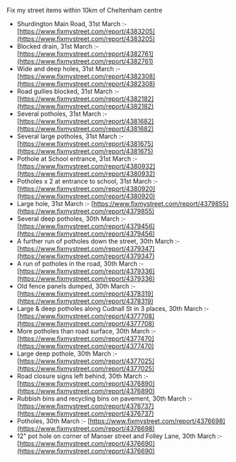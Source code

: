Fix my street items within 10km of Cheltenham centre

<!-- fix_marker starts -->

- Shurdington Main Road, 31st March :- [https://www.fixmystreet.com/report/4383205](https://www.fixmystreet.com/report/4383205)
- Blocked drain, 31st March :- [https://www.fixmystreet.com/report/4382761](https://www.fixmystreet.com/report/4382761)
- Wide and deep holes, 31st March :- [https://www.fixmystreet.com/report/4382308](https://www.fixmystreet.com/report/4382308)
- Road gullies blocked, 31st March :- [https://www.fixmystreet.com/report/4382182](https://www.fixmystreet.com/report/4382182)
- Several potholes, 31st March :- [https://www.fixmystreet.com/report/4381682](https://www.fixmystreet.com/report/4381682)
- Several large potholes, 31st March :- [https://www.fixmystreet.com/report/4381675](https://www.fixmystreet.com/report/4381675)
- Pothole at School entrance, 31st March :- [https://www.fixmystreet.com/report/4380932](https://www.fixmystreet.com/report/4380932)
- Potholes x 2 at entrance to school, 31st March :- [https://www.fixmystreet.com/report/4380920](https://www.fixmystreet.com/report/4380920)
- Large hole, 31st March :- [https://www.fixmystreet.com/report/4379855](https://www.fixmystreet.com/report/4379855)
- Several deep potholes, 30th March :- [https://www.fixmystreet.com/report/4379456](https://www.fixmystreet.com/report/4379456)
- A further run of potholes down the street, 30th March :- [https://www.fixmystreet.com/report/4379347](https://www.fixmystreet.com/report/4379347)
- A run of potholes in the road, 30th March :- [https://www.fixmystreet.com/report/4379336](https://www.fixmystreet.com/report/4379336)
- Old fence panels dumped, 30th March :- [https://www.fixmystreet.com/report/4378319](https://www.fixmystreet.com/report/4378319)
- Large & deep potholes along Cudnall St in 3 places, 30th March :- [https://www.fixmystreet.com/report/4377708](https://www.fixmystreet.com/report/4377708)
- More potholes than road surface, 30th March :- [https://www.fixmystreet.com/report/4377470](https://www.fixmystreet.com/report/4377470)
- Large deep pothole, 30th March :- [https://www.fixmystreet.com/report/4377025](https://www.fixmystreet.com/report/4377025)
- Road closure signs left behind, 30th March :- [https://www.fixmystreet.com/report/4376890](https://www.fixmystreet.com/report/4376890)
- Rubbish bins and recycling bins on pavement, 30th March :- [https://www.fixmystreet.com/report/4376737](https://www.fixmystreet.com/report/4376737)
- Potholes, 30th March :- [https://www.fixmystreet.com/report/4376698](https://www.fixmystreet.com/report/4376698)
- 12" pot hole on corner of Manser street and Folley Lane, 30th March :- [https://www.fixmystreet.com/report/4376690](https://www.fixmystreet.com/report/4376690)

<!-- fix_marker ends -->